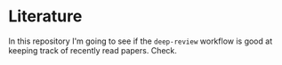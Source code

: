 # Literature

In this repository I'm going to see if the `deep-review` workflow is good at keeping track of recently read papers.
Check.
